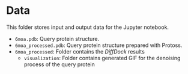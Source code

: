 # Data

This folder stores input and output data for the Jupyter notebook.

- `6moa.pdb`: Query protein structure.
- `6moa_processed.pdb`: Query protein structure prepared with Protoss.
- `6moa_processed`: Folder contains the _DiffDock_ results
    - `visualization`: Folder contains generated GIF for the denoising process of the query protein

